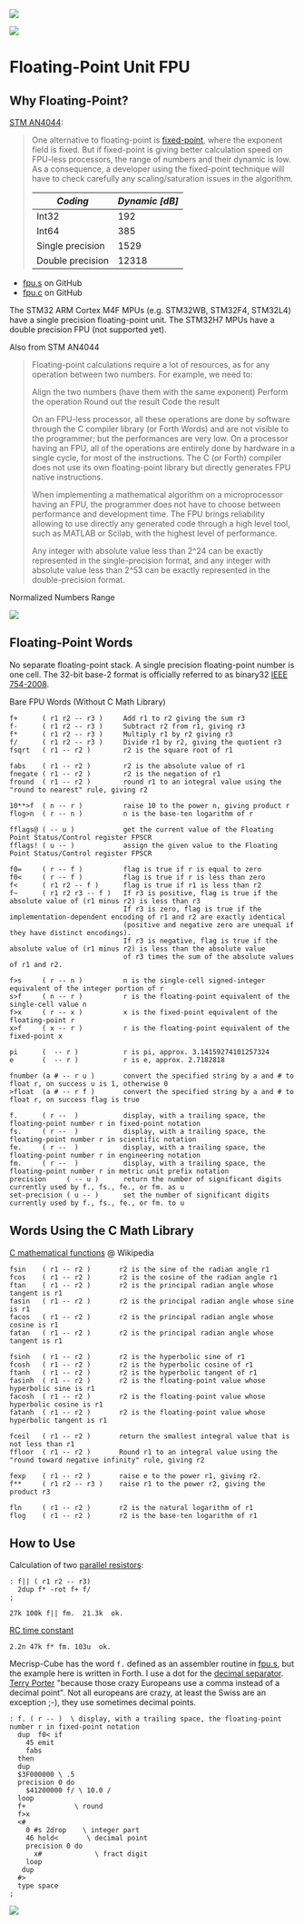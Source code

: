 ![](img/mecrisp-cube-4th-logo-red-h.svg)

![](img/Float_example-header.png)

Floating-Point Unit FPU
=======================

Why Floating-Point?
-------------------

[STM AN4044](https://www.st.com/resource/en/application_note/an4044-floating-point-unit-demonstration-on-stm32-microcontrollers-stmicroelectronics.pdf):
> One alternative to floating-point is [fixed-point](https://mecrisp-stellaris-folkdoc.sourceforge.io/fixed-point.html),
> where the exponent field is fixed. But if fixed-point is giving better calculation speed
> on FPU-less processors, the range of numbers and their dynamic is low. As a consequence,
> a developer using the fixed-point technique will have to check carefully any
> scaling/saturation issues in the algorithm. 
>
>| *Coding*         | *Dynamic [dB]* |
>|------------------|----------------|
>| Int32            | 192            |
>| Int64            | 385            |
>| Single precision | 1529           |
>| Double precision | 12318          |

   * [fpu.s](https://github.com/spyren/Mecrisp-Cube/blob/master/Forth/cube/fpu.s) on GitHub
   * [fpu.c](https://github.com/spyren/Mecrisp-Cube/blob/master/peripherals/fpu.c) on GitHub

The STM32 ARM Cortex M4F MPUs (e.g. STM32WB, STM32F4, STM32L4) have a single precision floating-point unit. 
The STM32H7 MPUs have a double precision FPU (not supported yet).

Also from STM AN4044

>Floating-point calculations require a lot of resources, as for any operation between
>two numbers. For example, we need to:
>
>    Align the two numbers (have them with the same exponent)
>    Perform the operation
>    Round out the result
>    Code the result 
>
>On an FPU-less processor, all these operations are done by software through the C compiler
>library (or Forth Words) and are not visible to the programmer; but the performances are very low.
>On a processor having an FPU, all of the operations are entirely done by hardware in a single cycle,
>for most of the instructions. The C (or Forth) compiler does not use its own floating-point
>library but directly generates FPU native instructions.
>
>When implementing a mathematical algorithm on a microprocessor having an FPU, the programmer 
>does not have to choose between performance and development time.
>The FPU brings reliability allowing to use directly any generated code through a 
>high level tool, such as MATLAB or Scilab, with the highest level of performance.
>
>Any integer with absolute value less than 2^24 can be exactly represented in the single-precision 
>format, and any integer with absolute value less than 2^53 can be exactly represented in the 
>double-precision format.

Normalized Numbers Range 

![](img/ieee-754.png)


Floating-Point Words
--------------------

No separate floating-point stack. A single precision floating-point number is one cell. The 32-bit base-2 format is officially referred to as binary32 [IEEE 754-2008](https://en.wikipedia.org/wiki/IEEE_754-2008_revision).


Bare FPU Words (Without C Math Library)

    f+      ( r1 r2 -- r3 )     Add r1 to r2 giving the sum r3
    f-      ( r1 r2 -- r3 )     Subtract r2 from r1, giving r3
    f*      ( r1 r2 -- r3 )     Multiply r1 by r2 giving r3
    f/      ( r1 r2 -- r3 )     Divide r1 by r2, giving the quotient r3
    fsqrt   ( r1 -- r2 )        r2 is the square root of r1

    fabs    ( r1 -- r2 )        r2 is the absolute value of r1
    fnegate ( r1 -- r2 )        r2 is the negation of r1
    fround  ( r1 -- r2 )        round r1 to an integral value using the "round to nearest" rule, giving r2

    10**>f  ( n -- r )          raise 10 to the power n, giving product r
    flog>n  ( r -- n )          n is the base-ten logarithm of r

    fflags@ ( -- u )            get the current value of the Floating Point Status/Control register FPSCR
    fflags! ( u -- )            assign the given value to the Floating Point Status/Control register FPSCR

    f0=     ( r -- f )          flag is true if r is equal to zero
    f0<     ( r -- f )          flag is true if r is less than zero
    f<      ( r1 r2 -- f )      flag is true if r1 is less than r2
    f~      ( r1 r2 r3 -- f )   If r3 is positive, flag is true if the absolute value of (r1 minus r2) is less than r3
                                If r3 is zero, flag is true if the implementation-dependent encoding of r1 and r2 are exactly identical 
                                (positive and negative zero are unequal if they have distinct encodings).
                                If r3 is negative, flag is true if the absolute value of (r1 minus r2) is less than the absolute value 
                                of r3 times the sum of the absolute values of r1 and r2. 

    f>s     ( r -- n )          n is the single-cell signed-integer equivalent of the integer portion of r
    s>f     ( n -- r )          r is the floating-point equivalent of the single-cell value n
    f>x     ( r -- x )          x is the fixed-point equivalent of the floating-point r
    x>f     ( x -- r )          r is the floating-point equivalent of the fixed-point x

    pi      (  -- r )           r is pi, approx. 3.14159274101257324
    e       (  -- r )           r is e, approx. 2.7182818

    fnumber (a # -- r u )       convert the specified string by a and # to float r, on success u is 1, otherwise 0
    >float  (a # -- r f )       convert the specified string by a and # to float r, on success flag is true

    f.      ( r --  )           display, with a trailing space, the floating-point number r in fixed-point notation
    fs.     ( r --  )           display, with a trailing space, the floating-point number r in scientific notation
    fe.     ( r --  )           display, with a trailing space, the floating-point number r in engineering notation
    fm.     ( r --  )           display, with a trailing space, the floating-point number r in metric unit prefix notation
    precision     ( -- u )      return the number of significant digits currently used by f., fs., fe., or fm. as u
    set-precision ( u -- )      set the number of significant digits currently used by f., fs., fe., or fm. to u



Words Using the C Math Library
------------------------------

[C mathematical functions](https://en.wikipedia.org/wiki/C_mathematical_functions) @ Wikipedia

    fsin    ( r1 -- r2 )       r2 is the sine of the radian angle r1
    fcos    ( r1 -- r2 )       r2 is the cosine of the radian angle r1
    ftan    ( r1 -- r2 )       r2 is the principal radian angle whose tangent is r1
    fasin   ( r1 -- r2 )       r2 is the principal radian angle whose sine is r1
    facos   ( r1 -- r2 )       r2 is the principal radian angle whose cosine is r1
    fatan   ( r1 -- r2 )       r2 is the principal radian angle whose tangent is r1

    fsinh   ( r1 -- r2 )       r2 is the hyperbolic sine of r1
    fcosh   ( r1 -- r2 )       r2 is the hyperbolic cosine of r1
    ftanh   ( r1 -- r2 )       r2 is the hyperbolic tangent of r1
    fasinh  ( r1 -- r2 )       r2 is the floating-point value whose hyperbolic sine is r1
    facosh  ( r1 -- r2 )       r2 is the floating-point value whose hyperbolic cosine is r1
    fatanh  ( r1 -- r2 )       r2 is the floating-point value whose hyperbolic tangent is r1

    fceil   ( r1 -- r2 )       return the smallest integral value that is not less than r1
    ffloor  ( r1 -- r2 )       Round r1 to an integral value using the "round toward negative infinity" rule, giving r2

    fexp    ( r1 -- r2 )       raise e to the power r1, giving r2.
    f**     ( r1 r2 -- r3 )    raise r1 to the power r2, giving the product r3

    fln     ( r1 -- r2 )       r2 is the natural logarithm of r1
    flog    ( r1 -- r2 )       r2 is the base-ten logarithm of r1


How to Use
----------

Calculation of two [parallel resistors](https://en.wikipedia.org/wiki/Resistor#Series_and_parallel_resistors):
```forth
: f|| ( r1 r2 -- r3) 
  2dup f* -rot f+ f/ 
;
```

```
27k 100k f|| fm.  21.3k  ok.
```

[RC time constant](https://en.wikipedia.org/wiki/RC_time_constant)

    2.2n 47k f* fm. 103u  ok.


Mecrisp-Cube has the word `f.` defined as an assembler routine in [fpu.s](https://github.com/spyren/Mecrisp-Cube/blob/master/Forth/cube/fpu.s), but the example here is written in Forth. I use a dot for the [decimal separator](https://en.wikipedia.org/wiki/Decimal_separator). 
[Terry Porter](https://mecrisp-stellaris-folkdoc.sourceforge.io/fixed-point.html) "because those crazy Europeans use a comma instead of a decimal point". Not all europeans are crazy, at least the Swiss are an exception ;-), they use sometimes decimal points. 
```forth
: f. ( r -- )  \ display, with a trailing space, the floating-point number r in fixed-point notation
  dup  f0< if
    45 emit 
    fabs
  then
  dup
  $3F000000 \ .5
  precision 0 do
    $41200000 f/ \ 10.0 / 
  loop
  f+            \ round
  f>x
  <# 
    0 #s 2drop    \ integer part
    46 hold<       \ decimal point
    precision 0 do
      x#             \ fract digit
    loop
   dup
  #>
  type space
; 
```

![](img/buergi-sin.png)
